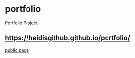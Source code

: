 # portfolio
Portfolio Project
## https://heidisgithub.github.io/portfolio/
[public page](https://heidisgithub.github.io/portfolio/)
